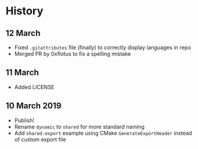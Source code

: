 # History

## 12 March

- Fixed `.gitattributes` file (finally) to correctly display languages in repo
- Merged PR by 0xflotus to fix a spelling mistake

## 11 March

- Added LICENSE

## 10 March 2019

- Publish!
- Rename `dynamic` to `shared` for more standard naming
- Add `shared-export` example using CMake `GenerateExportHeader` instead of custom export file